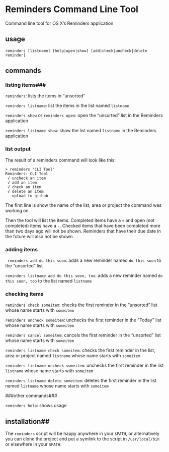 # Reminders Command Line Tool #

Command line tool for OS X’s Reminders application

## usage ##

```
reminders [listname] [help|open|show] [add|check|uncheck|delete reminder]
```

## commands ##

### listing items###

` reminders `: lists the items in “unsorted”

`reminders listname`: list the items in the list named `listname`

`reminders show` or `reminders open`: open the “unsorted” list in the Reminders application

`reminders listname show`: show the list named `listname` in the Reminders application

### list output ###
The result of a reminders command will look like this:

```
> reminders 'CLI Tool'
Reminders: CLI Tool
 √ uncheck an item
 √ add an item
 √ check an item
 √ delete an item
 - upload to github
```

The first line is show the name of the list, area or project the command was working on.

Then the tool will list the items. Completed items have a `√` and open (not completed) items have a `-`. Checked items that have been completed more than two days ago will not be shown. Reminders that have their due date in the future will also not be shown.


### adding items ###

` reminders add do this soon`: adds a new reminder named `do this soon` to the “unsorted” list

`reminders listname add do this soon, too`: adds a new reminder named `do this soon, too` to the list named `listname`

### checking items ###

`reminders check someitem`: checks the first reminder in the “unsorted” list whose name starts with `someitem`

`reminders uncheck someitem`: unchecks the first reminder in the "Today" list whose name starts with `someitem`

`reminders cancel someitem`: cancels the first reminder in the “unsorted” list whose name starts with `someitem`

`reminders listname check someitem`: checks the first reminder in the list, area or project named `listname` whose name starts with `someitem`

`reminders listname uncheck someitem`: unchecks the first reminder in the list `listname` whose name starts with `someitem`

`reminders listname delete someitem`: deletes the first reminder in the list named `listname` whose name starts with `someitem`

###other commands###

`reminders help`: shows usage

## installation##
The `reminders` script will be happy anywhere in your `$PATH`, or alternatively you can clone the project and put a symlink to the script in `/usr/local/bin` or elsewhere in your `$PATH`.

